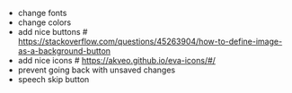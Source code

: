 * change fonts
* change colors
* add nice buttons # https://stackoverflow.com/questions/45263904/how-to-define-image-as-a-background-button
* add nice icons # https://akveo.github.io/eva-icons/#/
* prevent going back with unsaved changes
* speech skip button
